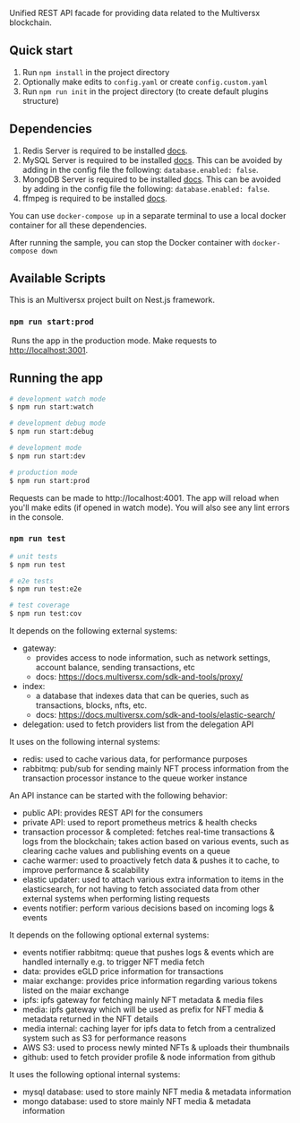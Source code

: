 Unified REST API facade for providing data related to the Multiversx blockchain.

## Quick start

1. Run `npm install` in the project directory
2. Optionally make edits to `config.yaml` or create `config.custom.yaml`
3. Run `npm run init` in the project directory (to create default plugins structure)

## Dependencies

1. Redis Server is required to be installed [docs](https://redis.io/).
2. MySQL Server is required to be installed [docs](https://dev.mysql.com/doc/refman/8.0/en/installing.html). This can be avoided by adding in the config file the following: `database.enabled: false`.
3. MongoDB Server is required to be installed [docs](https://www.mongodb.com/docs/manual/installation). This can be avoided by adding in the config file the following: `database.enabled: false`.
4. ffmpeg is required to be installed [docs](https://www.ffmpeg.org/download.html).

You can use `docker-compose up` in a separate terminal to use a local docker container for all these dependencies.

After running the sample, you can stop the Docker container with `docker-compose down`

## Available Scripts

This is an Multiversx project built on Nest.js framework.

### `npm run start:prod`

​
Runs the app in the production mode.
Make requests to [http://localhost:3001](http://localhost:3001).

## Running the app

```bash
# development watch mode
$ npm run start:watch

# development debug mode
$ npm run start:debug

# development mode
$ npm run start:dev

# production mode
$ npm run start:prod
```

Requests can be made to http://localhost:4001. The app will reload when you'll make edits (if opened in watch mode). You will also see any lint errors in the console.​

### `npm run test`

```bash
# unit tests
$ npm run test

# e2e tests
$ npm run test:e2e

# test coverage
$ npm run test:cov
```

It depends on the following external systems:
- gateway: 
  - provides access to node information, such as network settings, account balance, sending transactions, etc
  - docs: https://docs.multiversx.com/sdk-and-tools/proxy/
- index: 
  - a database that indexes data that can be queries, such as transactions, blocks, nfts, etc.
  - docs: https://docs.multiversx.com/sdk-and-tools/elastic-search/
- delegation: used to fetch providers list from the delegation API

It uses on the following internal systems:
- redis: used to cache various data, for performance purposes
- rabbitmq: pub/sub for sending mainly NFT process information from the transaction processor instance to the queue worker instance

An API instance can be started with the following behavior:
- public API: provides REST API for the consumers
- private API: used to report prometheus metrics & health checks
- transaction processor & completed: fetches real-time transactions & logs from the blockchain; takes action based on various events, such as clearing cache values and publishing events on a queue
- cache warmer: used to proactively fetch data & pushes it to cache, to improve performance & scalability 
- elastic updater: used to attach various extra information to items in the elasticsearch, for not having to fetch associated data from other external systems when performing listing requests
- events notifier: perform various decisions based on incoming logs & events

It depends on the following optional external systems:
- events notifier rabbitmq: queue that pushes logs & events which are handled internally e.g. to trigger NFT media fetch
- data: provides eGLD price information for transactions
- maiar exchange: provides price information regarding various tokens listed on the maiar exchange
- ipfs: ipfs gateway for fetching mainly NFT metadata & media files
- media: ipfs gateway which will be used as prefix for NFT media & metadata returned in the NFT details
- media internal: caching layer for ipfs data to fetch from a centralized system such as S3 for performance reasons
- AWS S3: used to process newly minted NFTs & uploads their thumbnails
- github: used to fetch provider profile & node information from github

It uses the following optional internal systems:
- mysql database: used to store mainly NFT media & metadata information
- mongo database: used to store mainly NFT media & metadata information